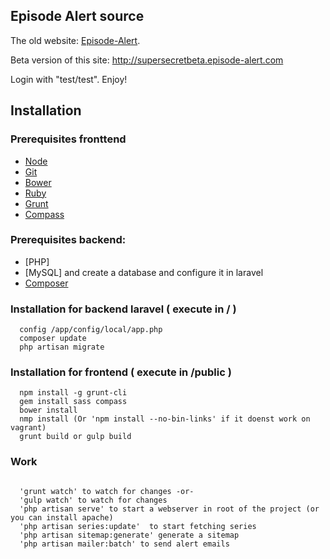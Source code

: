 ## Episode Alert source

The old website: [Episode-Alert](http://www.episode-alert.com).

Beta version of this site: http://supersecretbeta.episode-alert.com

Login with "test/test". Enjoy!

## Installation

### Prerequisites fronttend
* [Node](http://nodejs.org/)
* [Git](http://git-scm.com/downloads)
* [Bower](http://bower.io/)
* [Ruby](https://www.ruby-lang.org/en/)
* [Grunt](http://gruntjs.com/)
* [Compass](http://compass-style.org/)

### Prerequisites backend: 
* [PHP]
* [MySQL] and create a database and configure it in laravel
* [Composer](https://getcomposer.org/)

### Installation for backend laravel ( execute in / )
``` 
  config /app/config/local/app.php
  composer update 
  php artisan migrate
``` 
### Installation for frontend ( execute in /public )

```
  npm install -g grunt-cli
  gem install sass compass
  bower install
  nmp install (Or 'npm install --no-bin-links' if it doenst work on vagrant)
  grunt build or gulp build
```

### Work

```
  
  'grunt watch' to watch for changes -or-
  'gulp watch' to watch for changes
  'php artisan serve' to start a webserver in root of the project (or you can install apache)
  'php artisan series:update'  to start fetching series
  'php artisan sitemap:generate' generate a sitemap
  'php artisan mailer:batch' to send alert emails
```
